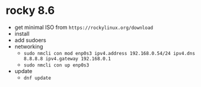 # rocky 8.6

* get minimal ISO from `https://rockylinux.org/download`
* install
* add sudoers
* networking
  * `sudo nmcli con mod enp0s3 ipv4.address 192.168.0.54/24 ipv4.dns 8.8.8.8 ipv4.gateway 192.168.0.1`
  * `sudo nmcli con up enp0s3`
* update
  * `dnf update`

